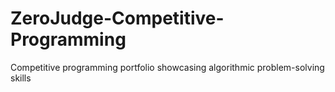 # ZeroJudge-Competitive-Programming
Competitive programming portfolio showcasing algorithmic problem-solving skills
